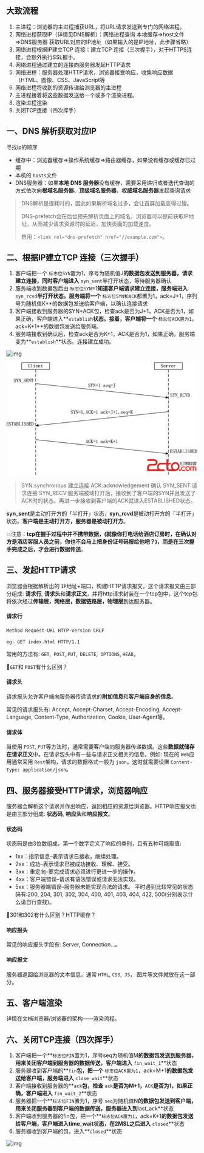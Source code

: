 ## 大致流程

1. 主进程：浏览器的主进程捕获URL，将URL请求发送到专门的网络进程。
2. 网络进程获取IP（详情见DNS解析）：网络进程查询 本地缓存=>host文件=>DNS服务器 获取URL对应的IP地址（如果输入的是IP地址，此步骤省略）
3. 网络进程根据IP建立TCP 连接：建立TCP 连接（三次握手），对于HTTPS连接，会额外执行SSL握手。
4. 网络进程通过建立的连接向服务器发起HTTP请求
5. 网络进程：服务器处理HTTP请求，浏览器接受响应，收集响应数据（HTML、图像、CSS、JavaScript等
6. 网络进程将收到的资源传递给浏览器的主进程
7. 主进程接着将这些数据发送给一个或多个渲染进程。
8. 渲染进程渲染
9. 关闭TCP连接（四次挥手）

## 一、DNS 解析获取对应IP

寻找ip的顺序

- 缓存中：浏览器缓存=>操作系统缓存=>路由器缓存，如果没有缓存或缓存已过期
- 本机的 `hosts`文件
- DNS服务器：如果**本地 DNS 服务器**没有缓存，需要采用递归或者迭代查询的方式依次向**根域名服务器**、**顶级域名服务器**、**权威域名服务器**发起查询请求

> DNS解析是很耗时的，因此如果解析域名过多，会让首屏加载变得过慢。
>
> DNS-prefetch会在后台预先解析页面上的域名，浏览器可以提前获取IP地址，从而减少请求资源时的延迟，加快页面的加载速度。
>
> 启用：`<link rel="dns-prefetch" href="//example.com">`。

## 二、根据IP建立TCP 连接（三次握手）

1. 客户端把一个 `标志位SYN`置为1，序号为随机值J**的数据包发送到服务器，请求建立连接，同时客户端进入** `syn_sent`半打开状态，等待服务器确认
2. 服务端收到数据包后由 `标志位SYN`=1**知道客户端请求建立连接，服务端进入** `syn_rcvd`**半打开状态。服务端将一个** `标志位SYN和ACK`都置为1，ack=J+1，序列号为随机值K**的数据包发送给客户端，以确认连接请求
3. 客户端接收到服务器的SYN+ACK包，检查ack是否为J+1，ACK是否为1，如果正确，客户端进入**`establish`**状态。接着，客户端将一个** `标志位ACK置为1`，ack=K+1**的数据包发送给服务端。
4. 服务端接收到确认后，检查ack是否为K+1，ACK是否为1，如果正确，服务端变为**`establish`**状态。连接建立成功。

![img](http://www.2cto.com/uploadfile/2013/1022/20131022025346218.png)

![img](https://github.com/glbb666/myNote/blob/master/review/网络安全/image/tcp1.png)

> SYN:synchronous   建立连接
> ACK:acknowledgement  确认
> SYN_SENT:请求连接
> SYN_RECV:服务端被动打开后，接收到了客户端的SYN并且发送了ACK时的状态。再进一步接收到客户端的ACK就进入ESTABLISHED状态。

**syn_sent**是主动打开方的「半打开」状态，**syn_rcvd**是被动打开方的「半打开」状态。**客户端是主动打开方，服务器是被动打开方**。

💥注意：**tcp在握手过程中并不携带数据，(就像你打电话给酒店订房时，在确认对方是酒店客服人员之前，你也不会马上把身份证号码报给他吧？)，而是在三次握手完成之后，才会进行数据传送**。

## 三、发起HTTP请求

浏览器会根据解析出的 `IP`地址+端口，构建HTTP请求报文，这个请求报文由三部分组成: **请求行**, **请求头**和**请求正文**，并将http请求封装在一个tcp包中，这个tcp包将依次经过**传输层，网络层，数据链路层，物理层**到达服务器。

#### 请求行

`Method Request-URL HTTP-Version CRLF`

```
eg: GET index.html HTTP/1.1
```

常用的方法有: `GET`,` POST`, `PUT`,` DELETE`,` OPTIONS`, `HEAD`。

🌟`GET`和 `POST`有什么区别？

#### 请求头

请求报头允许客户端向服务器传递请求的**附加信息**和**客户端自身的信息**。

常见的请求报头有: Accept, Accept-Charset, Accept-Encoding, Accept-Language, Content-Type, Authorization, Cookie, User-Agent等。

#### 请求体

当使用 `POST`, `PUT`等方法时，通常需要客户端向服务器传递数据。这些**数据就储存在请求正文**中。在请求包头中有一些与请求正文相关的信息，例如: 现在的 `Web`应用通常采用 `Rest`架构，请求的数据格式一般为 `json`。这时就需要设置 `Content-Type: application/json`。

## 四、服务器接受HTTP请求，浏览器响应

服务器会解析这个请求并作出响应，返回相应的资源给浏览器。HTTP响应报文也是由三部分组成: **状态码**, **响应头**和**响应报文**。

#### 状态码

状态码是由3位数组成，第一个数字定义了响应的类别，且有五种可能取值:

- 1xx：指示信息–表示请求已接收，继续处理。
- 2xx：成功–表示请求已被成功接收、理解、接受。
- 3xx：重定向–要完成请求必须进行更进一步的操作。
- 4xx：客户端错误–请求有语法错误或请求无法实现。
- 5xx：服务器端错误–服务器未能实现合法的请求。
  平时遇到比较常见的状态码有:200, 204, 301, 302, 304, 400, 401, 403, 404, 422, 500(分别表示什么请自行查找)。

🌟301和302有什么区别？HTTP缓存？

#### 响应报头

常见的响应报头字段有: Server, Connection...。

#### 响应报文

服务器返回给浏览器的文本信息，通常 `HTML`, `CSS`,` JS`， 图片等文件就放在这一部分。

## 五、客户端渲染

详情在文档浏览器/浏览器的架构——渲染流程。

## 六、关闭TCP连接（四次挥手）

1. 客户端把一个**`标志位FIN`置为1，序号seq为随机值M**的数据包发送到服务器，用来关闭客户端到服务器的数据传送，客户端进入** `fin_wait_1`**状态
2. 服务器收到客户端的**`fin`**包，把一个** `标志位ACK置为1`，ack=M+1**的数据包发送给客户端，服务端进入** `close_wait`**状态
3. 客户端接收到服务器的**`ack`**包，检查** `ack`**是否为M+1，**`ACK`**是否为1，如果正确，客户端进入** `fin_wait_2`**状态
4. 服务器把一个**`标志位FIN`置为1，序号 `seq`为随机值N**的数据包发送到客户端，用来关闭服务器到客户端的数据传送，服务器进入到**last_ack**状态
5. 客户端收到服务器的fin包，把一个**`标志位ACK置为1`，ack=K+1**的数据包发送给客户端，客户端进入time_wait状态，在2MSL之后进入** `closed`**状态
6. 服务器收到客户端的包，进入**`closed`**状态

![img](http://www.2cto.com/uploadfile/2013/1022/20131022025350523.png)
